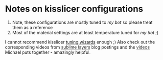 Notes on kisslicer configurations
==

1. Note, these configurations are mostly tuned to *my bot* so please treat them as a reference
1. Most of the material settings are at least temperature tuned for *my bot* ;)

I cannot recommend kisslicer [tuning wizards](http://www.kisslicer.com/tuning-wizard-files.html) enough ;) Also check out the corresponding videos from [sublime layers](http://www.sublimelayers.com/) blog postings and the [videos](http://www.sublimelayers.com/2017/10/slicer-blog-posts-and-youtube-videos.html) Michael puts together - amazingly helpful.

